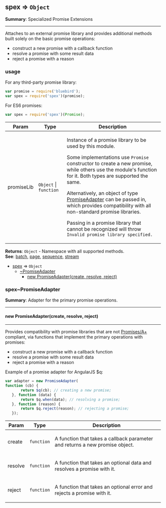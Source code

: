 <a name="module_spex"></a>
## spex ⇒ <code>Object</code>
**Summary**: Specialized Promise Extensions  

---
Attaches to an external promise library and provides additional methods built solelyon the basic promise operations: - construct a new promise with a callback function - resolve a promise with some result data - reject a promise with a reason### usageFor any third-party promise library:```jsvar promise = require('bluebird');var spex = require('spex')(promise);```For ES6 promises:```jsvar spex = require('spex')(Promise);```

<table>
  <thead>
    <tr>
      <th>Param</th><th>Type</th><th>Description</th>
    </tr>
  </thead>
  <tbody>
<tr>
    <td>promiseLib</td><td><code>Object</code> | <code>function</code></td><td><p>Instance of a promise library to be used by this module.</p>
<p>Some implementations use <code>Promise</code> constructor to create a new promise, while
others use the module&#39;s function for it. Both types are supported the same.</p>
<p>Alternatively, an object of type <a href="#module_spex..PromiseAdapter">PromiseAdapter</a>
can be passed in, which provides compatibility with all non-standard promise libraries.</p>
<p>Passing in a promise library that cannot be recognized will throw
<code>Invalid promise library specified.</code></p>
</td>
    </tr>  </tbody>
</table>

**Returns**: <code>Object</code> - Namespace with all supported methods.  
**See**: <a href="batch.md">batch</a>, <a href="page.md">page</a>, <a href="sequence.md">sequence</a>, <a href="https://github.com/vitaly-t/spex/blob/master/docs/concept/stream.md">stream</a>  

* [spex](#module_spex) ⇒ <code>Object</code>
  * [~PromiseAdapter](#module_spex..PromiseAdapter)
    * [new PromiseAdapter(create, resolve, reject)](#new_module_spex..PromiseAdapter_new)

<a name="module_spex..PromiseAdapter"></a>
### spex~PromiseAdapter
**Summary**: Adapter for the primary promise operations.  

---
<a name="new_module_spex..PromiseAdapter_new"></a>
#### new PromiseAdapter(create, resolve, reject)

---
Provides compatibility with promise libraries that are not <a href="https://promisesaplus.com">Promises/A+</a> compliant,via functions that implement the primary operations with promises: - construct a new promise with a callback function - resolve a promise with some result data - reject a promise with a reasonExample of a promise adapter for AngularJS $q:```jsvar adapter = new PromiseAdapter(function (cb) {       return $q(cb); // creating a new promise;   }, function (data) {       return $q.when(data); // resolving a promise;   }, function (reason) {       return $q.reject(reason); // rejecting a promise;   });```

<table>
  <thead>
    <tr>
      <th>Param</th><th>Type</th><th>Description</th>
    </tr>
  </thead>
  <tbody>
<tr>
    <td>create</td><td><code>function</code></td><td><p>A function that takes a callback parameter and returns a new promise object.</p>
</td>
    </tr><tr>
    <td>resolve</td><td><code>function</code></td><td><p>A function that takes an optional data and resolves a promise with it.</p>
</td>
    </tr><tr>
    <td>reject</td><td><code>function</code></td><td><p>A function that takes an optional error and rejects a promise with it.</p>
</td>
    </tr>  </tbody>
</table>

